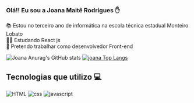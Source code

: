 ### Olá!! Eu sou a Joana Maitê Rodrigues ✋ 
📚 Estou no terceiro ano de informática na escola técnica estadual Monteiro Lobato
<br>
👩‍💻 Estudando React js
<br>
💼 Pretendo trabalhar como desenvolvedor Front-end

![ Joana Anurag's GitHub stats](https://github-readme-stats.vercel.app/api?username=joanamaite&show_icons=true&theme=merko)
[![ joana Top Langs](https://github-readme-stats.vercel.app/api/top-langs/?username=joanamaite&layout=compact&theme=merko)](https://github.com/anuraghazra/github-readme-stats)

## Tecnologias que utilizo 💻
![HTML](https://img.shields.io/badge/HTML5-E34F26?style=for-the-badge&logo=html5&logoColor=white)
![css](https://img.shields.io/badge/CSS3-1572B6?style=for-the-badge&logo=css3&logoColor=white)
![javascript](https://img.shields.io/badge/JavaScript-F7DF1E?style=for-the-badge&logo=javascript&logoColor=black)

